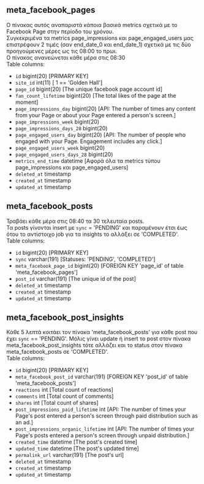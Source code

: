 ## meta_facebook_pages  
Ο πίνακας αυτός αναπαριστά κάποια βασικά metrics σχετικά με το Facebook Page στην περίοδο του χρόνου.  
Συγκεκριμένα τα metrics page_impressions και page_engaged_users μας επιστρέφουν 2 τιμές (σαν end_date_0 και end_date_1) σχετικά με τις δύο προηγούμενες μέρες ως τις 08:00 το πρωι.  
Ο πίνακας ανανεώνεται κάθε μέρα στις 08:30  
Table columns:  
- `id` bigint(20) [PRIMARY KEY]
- `site_id` int(11) [ 1 == 'Golden Hall']
- `page_id` bigint(20) [The unique facebook page account id]
- `fan_count_lifetime` bigint(20) [The total likes of the page at the moment]
- `page_impressions_day` bigint(20) [API: The number of times any content from your Page or about your Page entered a person's screen.]
- `page_impressions_week` bigint(20) 
- `page_impressions_days_28` bigint(20)
- `page_engaged_users_day` bigint(20) [API: The number of people who engaged with your Page. Engagement includes any click.]
- `page_engaged_users_week` bigint(20)
- `page_engaged_users_days_28` bigint(20) 
- `metrics_end_time` datetime [Αφορά όλα τα metrics τύπου page_impressions και page_engaged_users] 
- `deleted_at` timestamp
- `created_at` timestamp
- `updated_at` timestamp
  
## meta_facebook_posts  
Τραβάει κάθε μέρα στις 08:40 τα 30 τελευταία posts.  
Τα posts γίνονται insert με `sync` = 'PENDING' και παραμένουν έτσι έως ότου το αντίστοιχο job για τα insights το αλλάξει σε 'COMPLETED'.   
Table columns:  
- `id` bigint(20) [PRIMARY KEY]
- `sync` varchar(191) [Statuses: 'PENDING', 'COMPLETED']
- `meta_facebook_page_id` bigint(20) [FOREIGN KEY 'page_id' of table 'meta_facebook_pages']
- `post_id` varchar(191) [The unique id of the post]
- `deleted_at` timestamp 
- `created_at` timestamp 
- `updated_at` timestamp  

## meta_facebook_post_insights
Κάθε 5 λεπτά κοιτάει τον πίνακα 'meta_facebook_posts' για κάθε post που έχει `sync` == 'PENDING'.
Μόλις γίνει update ή insert το post στον πίνακα meta_facebook_post_insights τότε αλλάζει και το status στον πίνακα meta_facebook_posts σε 'COMPLETED'.  
Table columns:  
- `id` bigint(20) [PRIMARY KEY]
- `meta_facebook_post_id` varchar(191) [FOREIGN KEY 'post_id' of table 'meta_facebook_posts']
- `reactions` int [Total count of reactions]
- `comments` int [Total count of comments]
- `shares` int [Total count of shares]
- `post_impressions_paid_lifetime` int [API: The number of times your Page's post entered a person's screen through paid distribution such as an ad.]
- `post_impressions_organic_lifetime` int [API: The number of times your Page's posts entered a person's screen through unpaid distribution.]
- `created_time` datetime [The post's created time]
- `updated_time` datetime [The post's updated time]
- `permalink_url` varchar(191) [The post's url]
- `deleted_at` timestamp 
- `created_at` timestamp 
- `updated_at` timestamp
